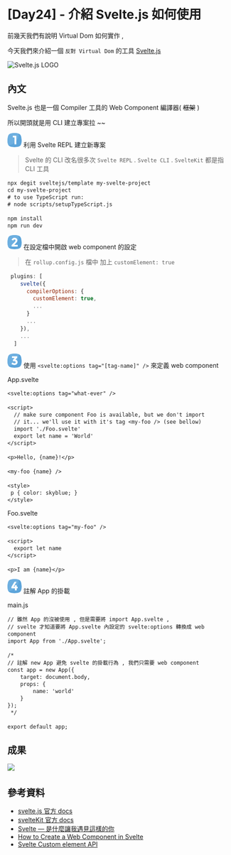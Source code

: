 # [Day24] - 介紹 Svelte.js 如何使用

前幾天我們有說明 Virtual Dom 如何實作 ,

今天我們來介紹一個 `反對 Virtual Dom` 的工具 [Svelte.js](https://svelte.dev/)

![Svelte.js LOGO](https://i.imgur.com/D9xn0vD.png)

## 內文

Svelte.js 也是一個 Compiler 工具的 Web Component 編譯器( ~~框架~~ )

所以開頭就是用 CLI 建立專案拉 ~~

![one](https://raw.githubusercontent.com/andrew781026/ithome_ironman_2021/master/day-06/number-icon/one.png) 利用 Svelte REPL 建立新專案

> Svelte 的 CLI 改名很多次 `Svelte REPL` . `Svelte CLI` . `SvelteKit` 都是指 CLI 工具

```shell
npx degit sveltejs/template my-svelte-project
cd my-svelte-project
# to use TypeScript run:
# node scripts/setupTypeScript.js

npm install
npm run dev
```

![two](https://raw.githubusercontent.com/andrew781026/ithome_ironman_2021/master/day-06/number-icon/two.png) 在設定檔中開啟 web component 的設定

> 在 `rollup.config.js` 檔中 加上 `customElement: true` 

```javascript
 plugins: [
    svelte({
      compilerOptions: {
        customElement: true,
        ...
      }
      ...
    }),
    ...
  ]
```

![three](https://raw.githubusercontent.com/andrew781026/ithome_ironman_2021/master/day-06/number-icon/three.png) 使用 `<svelte:options tag="[tag-name]" />` 來定義 web component 

App.svelte
```
<svelte:options tag="what-ever" />

<script>
  // make sure component Foo is available, but we don't import
  // it... we'll use it with it's tag <my-foo /> (see bellow)
  import './Foo.svelte'
  export let name = 'World'
</script>

<p>Hello, {name}!</p>

<my-foo {name} />

<style>
 p { color: skyblue; }
</style>
```

Foo.svelte
```
<svelte:options tag="my-foo" />

<script>
  export let name
</script>

<p>I am {name}</p>
```

![four](https://raw.githubusercontent.com/andrew781026/ithome_ironman_2021/master/day-06/number-icon/four.png) 註解 App 的掛載

main.js
```
// 雖然 App 的沒被使用 , 但是需要將 import App.svelte , 
// svelte 才知道要將 App.svelte 內設定的 svelte:options 轉換成 web component
import App from './App.svelte';

/*
// 註解 new App 避免 svelte 的掛載行為 , 我們只需要 web component
const app = new App({
	target: document.body,
	props: {
		name: 'world'
	}
});
 */

export default app;

```

## 成果

![](https://i.imgur.com/Rr03Jb8.png)

## 參考資料

- [svelte.js 官方 docs](https://svelte.dev/)
- [svelteKit 官方 docs](https://kit.svelte.dev/docs)
- [Svelte — 是什麼讓我遇見這樣的你](https://blog.kalan.dev/2020-04-19-svelte-%E2%80%94-%E6%98%AF%E4%BB%80%E9%BA%BC%E8%AE%93%E6%88%91%E9%81%87%E8%A6%8B%E9%80%99%E6%A8%A3%E7%9A%84%E4%BD%A0/)
- [How to Create a Web Component in Svelte](https://dev.to/silvio/how-to-create-a-web-components-in-svelte-2g4j)
- [Svelte Custom element API](https://stackoverflow.com/questions/60529034/svelte-custom-element-api)
